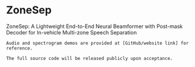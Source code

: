 # ZoneSep

ZoneSep: A Lightweight End-to-End Neural Beamformer with Post-mask Decoder for In-vehicle Multi-zone Speech Separation
```
Audio and spectrogram demos are provided at [GitHub/website link] for reference.
```
```
The full source code will be released publicly upon acceptance.
```
